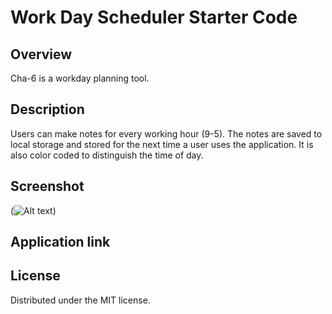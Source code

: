 # Work Day Scheduler Starter Code

## Overview

Cha-6 is a workday planning tool.

## Description

Users can make notes for every working hour (9-5). The notes are saved to local storage and stored for the next time a user uses the application. It is also color coded to distinguish the time of day.

## Screenshot

(![Alt text](<images/Screen Shot 2023-07-06 at 4.41.26 PM.png>))

## Application link

## License

Distributed under the MIT license.
